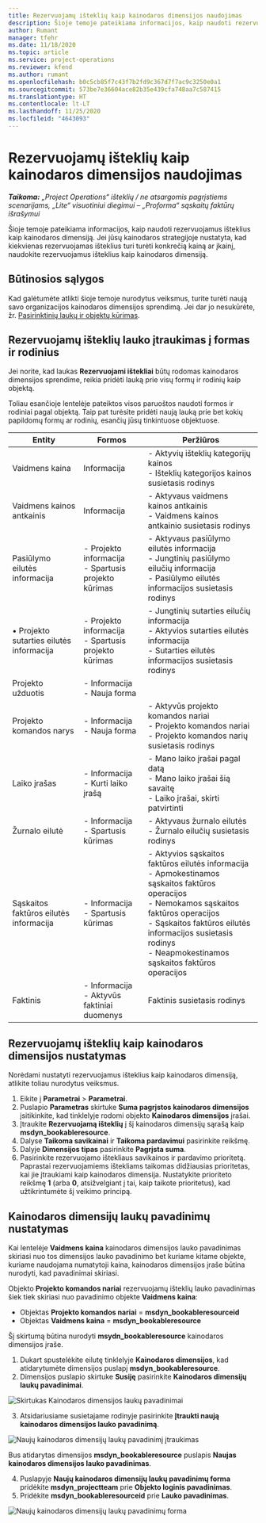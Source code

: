 ```yaml
---
title: Rezervuojamų išteklių kaip kainodaros dimensijos naudojimas
description: Šioje temoje pateikiama informacijos, kaip naudoti rezervuojamus išteklius kaip kainodaros dimensiją.
author: Rumant
manager: tfehr
ms.date: 11/18/2020
ms.topic: article
ms.service: project-operations
ms.reviewer: kfend
ms.author: rumant
ms.openlocfilehash: b0c5cb85f7c43f7b2fd9c367d7f7ac9c3250e0a1
ms.sourcegitcommit: 573be7e36604ace82b35e439cfa748aa7c587415
ms.translationtype: HT
ms.contentlocale: lt-LT
ms.lasthandoff: 11/25/2020
ms.locfileid: "4643093"
---
```

# <a name="use-a-bookable-resource-as-a-pricing-dimension"></a>Rezervuojamų išteklių kaip kainodaros dimensijos naudojimas

 _**Taikoma:** „Project Operations“ išteklių / ne atsargomis pagrįstiems scenarijams, „Lite“ visuotiniui diegimui – „Proforma“ sąskaitų faktūrų išrašymui_ 

Šioje temoje pateikiama informacijos, kaip naudoti rezervuojamus išteklius kaip kainodaros dimensiją. Jei jūsų kainodaros strategijoje nustatyta, kad kiekvienas rezervuojamas išteklius turi turėti konkrečią kainą ar įkainį, naudokite rezervuojamus išteklius kaip kainodaros dimensiją.

## <a name="prerequisites"></a>Būtinosios sąlygos
Kad galėtumėte atlikti šioje temoje nurodytus veiksmus, turite turėti naują savo organizacijos kainodaros dimensijos sprendimą. Jei dar jo nesukūrėte, žr. [Pasirinktinių laukų ir objektų kūrimas](../pricing-costing/create-custom-fields-entities-pricing-dimensions.md).

## <a name="add-the-bookable-resource-field-to-forms-and-views"></a>Rezervuojamų išteklių lauko įtraukimas į formas ir rodinius
Jei norite, kad laukas **Rezervuojami ištekliai** būtų rodomas kainodaros dimensijos sprendime, reikia pridėti lauką prie visų formų ir rodinių kaip objektą.

Toliau esančioje lentelėje pateiktos visos paruoštos naudoti formos ir rodiniai pagal objektą. Taip pat turėsite pridėti naują lauką prie bet kokių papildomų formų ar rodinių, esančių jūsų tinkintuose objektuose.

|   Entity        | Formos   |Peržiūros        |
| ------------------------------|---------------------------------|----------------------------------|
|  Vaidmens kaina| Informacija | - Aktyvių išteklių kategorijų kainos<br> - Išteklių kategorijos kainos susietasis rodinys |
|  Vaidmens kainos antkainis| Informacija| - Aktyvaus vaidmens kainos antkainis<br>- Vaidmens kainos antkainio susietasis rodinys |
|  Pasiūlymo eilutės informacija| - Projekto informacija<br>- Spartusis projekto kūrimas| - Aktyvaus pasiūlymo eilutės informacija<br>- Jungtinių pasiūlymo eilučių informacija<br>- Pasiūlymo eilutės informacijos susietasis rodinys |
|  • Projekto sutarties eilutės informacija| - Projekto informacija<br>- Spartusis projekto kūrimas| - Jungtinių sutarties eilučių informacija<br>- Aktyvios sutarties eilutės informacija<br>- Sutarties eilutės informacijos susietasis rodinys |
|  Projekto užduotis| - Informacija<br>- Nauja forma| &nbsp; |
|  Projekto komandos narys| - Informacija<br>- Nauja forma| - Aktyvūs projekto komandos nariai<br>- Projekto komandos nariai<br>- Projekto komandos narių susietasis rodinys |
|  Laiko įrašas| - Informacija<br>- Kurti laiko įrašą| - Mano laiko įrašai pagal datą<br>- Mano laiko įrašai šią savaitę<br>- Laiko įrašai, skirti patvirtinti|
|  Žurnalo eilutė| - Informacija<br>- Spartusis kūrimas| - Aktyvaus žurnalo eilutės<br>- Žurnalo eilučių susietasis rodinys |
|  Sąskaitos faktūros eilutės informacija| - Informacija<br>- Spartusis kūrimas| - Aktyvios sąskaitos faktūros eilutės informacija<br>- Apmokestinamos sąskaitos faktūros operacijos<br>- Nemokamos sąskaitos faktūros operacijos<br>- Sąskaitos faktūros eilutės informacijos susietasis rodinys <br>- Neapmokestinamos sąskaitos faktūros operacijos|
|  Faktinis| - Informacija<br>- Aktyvūs faktiniai duomenys| Faktinis susietasis rodinys |

## <a name="set-up-a-bookable-resource-as-a-pricing-dimension"></a>Rezervuojamų išteklių kaip kainodaros dimensijos nustatymas
Norėdami nustatyti rezervuojamus išteklius kaip kainodaros dimensiją, atlikite toliau nurodytus veiksmus.

1. Eikite į **Parametrai** > **Parametrai**. 
2. Puslapio **Parametras** skirtuke **Suma pagrįstos kainodaros dimensijos** įsitikinkite, kad tinklelyje rodomi objekto **Kainodaros dimensijos** įrašai. 
2. Įtraukite **Rezervuojamą išteklių** į šį kainodaros dimensijų sąrašą kaip **msdyn_bookableresource**. 
3. Dalyse **Taikoma savikainai** ir **Taikoma pardavimui** pasirinkite reikšmę.
4. Dalyje **Dimensijos tipas** pasirinkite **Pagrįsta suma**. 
5. Pasirinkite rezervuojamo ištekliaus savikainos ir pardavimo prioritetą. Paprastai rezervuojamiems ištekliams taikomas didžiausias prioritetas, kai jie įtraukiami kaip kainodaros dimensija. Nustatykite prioriteto reikšmę **1** (arba **0**, atsižvelgiant į tai, kaip taikote prioritetus), kad užtikrintumėte šį veikimo principą.

## <a name="set-up-pricing-dimension-field-names"></a>Kainodaros dimensijų laukų pavadinimų nustatymas

Kai lentelėje **Vaidmens kaina** kainodaros dimensijos lauko pavadinimas skiriasi nuo tos dimensijos lauko pavadinimo bet kuriame kitame objekte, kuriame naudojama numatytoji kaina, kainodaros dimensijos įraše būtina nurodyti, kad pavadinimai skiriasi.  

Objekto **Projekto komandos nariai** rezervuojamų išteklių lauko pavadinimas šiek tiek skiriasi nuo pavadinimo objekte **Vaidmens kaina**: 

 - Objektas **Projekto komandos nariai** = **msdyn_bookableresourceid**
 - Objektas **Vaidmens kaina** = **msdyn_bookableresource**

Šį skirtumą būtina nurodyti **msydn_bookableresource** kainodaros dimensijos įraše.

1. Dukart spustelėkite eilutę tinklelyje **Kainodaros dimensijos**, kad atidarytumėte dimensijos puslapį **msdyn_bookableresource**.
2. Dimensijos puslapio skirtuke **Susiję** pasirinkite **Kainodaros dimensijų laukų pavadinimai**.

  ![Skirtukas Kainodaros dimensijos laukų pavadinimai](media/PD-fieldname.png)

3. Atsidariusiame susietajame rodinyje pasirinkite **Įtraukti naują kainodaros dimensijos lauko pavadinimą**.

  ![Naujų kainodaros dimensijų laukų pavadinimį įtraukimas](media/Add-NewPD-fieldname.png)

  Bus atidarytas dimensijos **msdyn_bookableresource** puslapis **Naujas kainodaros dimensijos lauko pavadinimas**. 

4. Puslapyje **Naujų kainodaros dimensijų laukų pavadinimų forma** pridėkite **msdyn_projectteam** prie **Objekto loginis pavadinimas**.
5. Pridėkite **msdyn_bookableresourceid** prie **Lauko pavadinimas**.

 ![Naujų kainodaros dimensijų laukų pavadinimų forma](media/PD-fieldname-Added.png)
